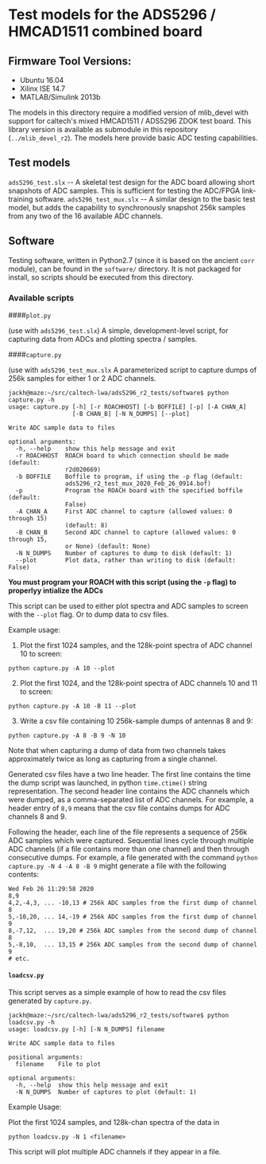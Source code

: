 # Test models for the ADS5296 / HMCAD1511 combined board

## Firmware Tool Versions:
- Ubuntu 16.04
- Xilinx ISE 14.7
- MATLAB/Simulink 2013b

The models in this directory require a modified version of mlib_devel with support for caltech's mixed HMCAD1511 / ADS5296 ZDOK test board.
This library version is available as submodule in this repository (`../mlib_devel_r2`).
The models here provide basic ADC testing capabilities.

## Test models
`ads5296_test.slx` -- A skeletal test design for the ADC board allowing short snapshots of ADC samples. This is sufficient for testing the ADC/FPGA link-training software.
`ads5296_test_mux.slx` -- A similar design to the basic test model, but adds the capability to synchronously snapshot 256k samples from any two of the 16 available ADC channels.

## Software
Testing software, written in Python2.7 (since it is based on the ancient `corr` module), can be found in the `software/` directory. It is not packaged for install, so scripts should be executed from this directory.

### Available scripts
####`plot.py`

(use with `ads5296_test.slx`)
A simple, development-level script, for capturing data from ADCs and plotting spectra / samples.

####`capture.py`

(use with `ads5296_test_mux.slx`
A parameterized script to capture dumps of 256k samples for either 1 or 2 ADC channels.

```
jackh@maze:~/src/caltech-lwa/ads5296_r2_tests/software$ python capture.py -h
usage: capture.py [-h] [-r ROACHHOST] [-b BOFFILE] [-p] [-A CHAN_A]
                  [-B CHAN_B] [-N N_DUMPS] [--plot]

Write ADC sample data to files

optional arguments:
  -h, --help    show this help message and exit
  -r ROACHHOST  ROACH board to which connection should be made (default:
                r2d020669)
  -b BOFFILE    Boffile to program, if using the -p flag (default:
                ads5296_r2_test_mux_2020_Feb_26_0914.bof)
  -p            Program the ROACH board with the specified boffile (default:
                False)
  -A CHAN_A     First ADC channel to capture (allowed values: 0 through 15)
                (default: 8)
  -B CHAN_B     Second ADC channel to capture (allowed values: 0 through 15,
                or None) (default: None)
  -N N_DUMPS    Number of captures to dump to disk (default: 1)
  --plot        Plot data, rather than writing to disk (default: False)
```

**You must program your ROACH with this script (using the `-p` flag) to properlyy intialize the ADCs**

This script can be used to either plot spectra and ADC samples to screen with the `--plot` flag. Or to dump data to csv files.

Example usage:

1. Plot the first 1024 samples, and the 128k-point spectra of ADC channel 10 to screen:
```
python capture.py -A 10 --plot
```

2. Plot the first 1024, and the 128k-point spectra of ADC channels 10 and 11 to screen:
```
python capture.py -A 10 -B 11 --plot
```

3. Write a csv file containing 10 256k-sample dumps of antennas 8 and 9:
```
python capture.py -A 8 -B 9 -N 10
```

Note that when capturing a dump of data from two channels takes approximately twice as long as capturing from a single channel.

Generated csv files have a two line header. The first line contains the time the dump script was launched, in python `time.ctime()` string representation. The second header line contains the ADC channels which were dumped, as a comma-separated list of ADC channels. For example, a header entry of `8,9` means that the csv file contains dumps for ADC channels 8 and 9.

Following the header, each line of the file represents a sequence of 256k ADC samples which were captured. Sequential lines cycle through multiple ADC channels (if a file contains more than one channel) and then through consecutive dumps. For example, a file generated with the command `python capture.py -N 4 -A 8 -B 9` might generate a file with the following contents:

```
Wed Feb 26 11:29:58 2020
8,9
4,2,-4,3, ... -10,13 # 256k ADC samples from the first dump of channel 8
5,-10,20, ... 14,-19 # 256k ADC samples from the first dump of channel 9
8,-7,12,  ... 19,20 # 256k ADC samples from the second dump of channel 8
5,-8,10,  ... 13,15 # 256k ADC samples from the second dump of channel 9
# etc.
```

#### `loadcsv.py`

This script serves as a simple example of how to read the csv files generated by `capture.py`.

```
jackh@maze:~/src/caltech-lwa/ads5296_r2_tests/software$ python loadcsv.py -h
usage: loadcsv.py [-h] [-N N_DUMPS] filename

Write ADC sample data to files

positional arguments:
  filename    File to plot

optional arguments:
  -h, --help  show this help message and exit
  -N N_DUMPS  Number of captures to plot (default: 1)
```

Example Usage:

Plot the first 1024 samples, and 128k-chan spectra of the data in <filename>

```
python loadcsv.py -N 1 <filename>
```

This script will plot multiple ADC channels if they appear in a file.
